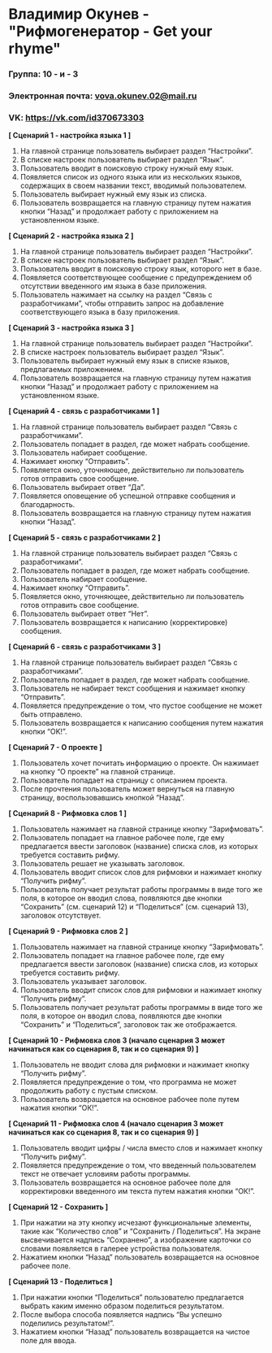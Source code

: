 # Владимир Окунев - "Рифмогенератор - Get your rhyme"

### Группа: 10 - и - 3

### Электронная почта: vova.okunev.02@mail.ru

### VK: https://vk.com/id370673303




**[ Сценарий 1 - настройка языка 1 ]**

1. На главной странице пользователь выбирает раздел “Настройки”.
2. В списке настроек пользователь выбирает раздел “Язык”.
3. Пользователь вводит в поисковую строку нужный ему язык.
4. Появляется список из одного языка или из нескольких языков, содержащих в своем названии текст, вводимый пользователем.
5. Пользователь выбирает нужный ему язык из списка.
6. Пользователь возвращается на главную страницу путем нажатия кнопки “Назад” и продолжает работу с приложением на установленном языке.

**[ Сценарий 2 - настройка языка 2 ]**

1. На главной странице пользователь выбирает раздел “Настройки”.
2. В списке настроек пользователь выбирает раздел “Язык”.
3. Пользователь вводит в поисковую строку язык, которого нет в базе.
4. Появляется соответствующее сообщение с предупреждением об отсутствии введенного им языка в базе приложения.
5. Пользователь нажимает на ссылку на раздел “Связь с разработчиками”, чтобы отправить запрос на добавление соответствующего языка в базу приложения.

**[ Сценарий 3 - настройка языка 3 ]**

1. На главной странице пользователь выбирает раздел “Настройки”.
2. В списке настроек пользователь выбирает раздел “Язык”.
3. Пользователь выбирает нужный ему язык в списке языков, предлагаемых приложением.
4. Пользователь возвращается на главную страницу путем нажатия кнопки “Назад” и продолжает работу с приложением на установленном языке.

**[ Сценарий 4 - связь с разработчиками 1 ]** 

1. На главной странице пользователь выбирает раздел “Связь с разработчиками”.
2. Пользователь попадает в раздел, где может набрать сообщение.
3. Пользователь набирает сообщение.
4. Нажимает кнопку “Отправить”.
5. Появляется окно, уточняющее, действительно ли пользователь готов отправить свое сообщение.
6. Пользователь выбирает ответ “Да”.
7. Появляется оповещение об успешной отправке сообщения и благодарность.
8. Пользователь возвращается на главную страницу путем нажатия кнопки “Назад”.

**[ Сценарий 5 - связь с разработчиками 2 ]**

1. На главной странице пользователь выбирает раздел “Связь с разработчиками”.
2. Пользователь попадает в раздел, где может набрать сообщение.
3. Пользователь набирает сообщение.
4. Нажимает кнопку “Отправить”.
5. Появляется окно, уточняющее, действительно ли пользователь готов отправить свое сообщение.
6. Пользователь выбирает ответ “Нет”.
7. Пользователь возвращается к написанию (корректировке) сообщения.

**[ Сценарий 6 - связь с разработчиками 3 ]**

1. На главной странице пользователь выбирает раздел “Связь с разработчиками”.
2. Пользователь попадает в раздел, где может набрать сообщение.
3. Пользователь не набирает текст сообщения и нажимает кнопку “Отправить”.
4. Появляется предупреждение о том, что пустое сообщение не может быть отправлено.
5. Пользователь возвращается к написанию сообщения путем нажатия кнопки “OK!”.

**[ Сценарий 7 - О проекте ]**

1. Пользователь хочет почитать информацию о проекте. Он нажимает на кнопку “О проекте” на главной странице.
2. Пользователь попадает на страницу с описанием проекта.
3. После прочтения пользователь может вернуться на главную страницу, воспользовавшись кнопкой “Назад”.

**[ Сценарий 8 - Рифмовка слов 1 ]**

1. Пользователь нажимает на главной странице кнопку “Зарифмовать”.
2. Пользователь попадает на главное рабочее поле, где ему предлагается ввести заголовок (название) списка слов, из которых требуется составить рифму.
3. Пользователь решает не указывать заголовок.
4. Пользователь вводит список слов для рифмовки и нажимает кнопку “Получить рифму”.
6. Пользователь получает результат работы программы в виде того же поля, в которое он вводил слова, появляются две кнопки “Сохранить” (см. сценарий 12) и “Поделиться” (см. сценарий 13), заголовок отсутствует.

**[ Сценарий 9 - Рифмовка слов 2 ]**

1. Пользователь нажимает на главной странице кнопку “Зарифмовать”.
2. Пользователь попадает на главное рабочее поле, где ему предлагается ввести заголовок (название) списка слов, из которых требуется составить рифму.
3. Пользователь указывает заголовок.
4. Пользователь вводит список слов для рифмовки и нажимает кнопку “Получить рифму”.
5. Пользователь получает результат работы программы в виде того же поля, в которое он вводил слова, появляются две кнопки “Сохранить” и “Поделиться”, заголовок так же отображается.

**[ Сценарий 10 -	Рифмовка слов 3 (начало сценария 3 может начинаться как со сценария 8, так и со сценария 9) ]**

1. Пользователь не вводит слова для рифмовки и нажимает кнопку “Получить рифму”.
2. Появляется предупреждение о том, что программа не может продолжить работу с пустым списком.
3. Пользователь возвращается на основное рабочее поле путем нажатия кнопки “ОК!”.

**[ Сценарий 11 - Рифмовка слов 4 (начало сценария 3 может начинаться как со сценария 8, так и со сценария 9) ]**

1. Пользователь вводит цифры / числа вместо слов и нажимает кнопку “Получить рифму”.
2. Появляется предупреждение о том, что введенный пользователем текст не отвечает условиям работы программы.
3. Пользователь возвращается на основное рабочее поле для корректировки введенного им текста путем нажатия кнопки “ОК!”.

**[ Сценарий 12 - Сохранить ]**

1. При нажатии на эту кнопку исчезают функциональные элементы, такие как “Количество слов” и “Сохранить / Поделиться”. На экране высвечивается надпись “Сохранено”, а изображение карточки со словами появляется в галерее устройства пользователя.
2. Нажатием кнопки “Назад” пользователь возвращается на основное рабочее поле.

**[ Сценарий 13 - Поделиться ]**

1. При нажатии кнопки “Поделиться” пользователю предлагается выбрать каким именно образом поделиться результатом.
2. После выбора способа появляется надпись “Вы успешно поделились результатом!”.
3. Нажатием кнопки “Назад” пользователь возвращается на чистое поле для ввода.
